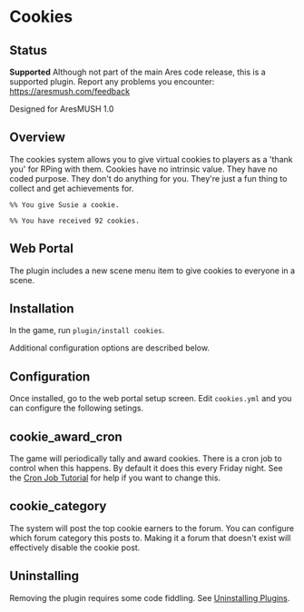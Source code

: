 # Cookies

## Status

**Supported** Although not part of the main Ares code release, this is a supported plugin.  Report any problems you encounter: https://aresmush.com/feedback

Designed for AresMUSH 1.0

## Overview

The cookies system allows you to give virtual cookies to players as a 'thank you' for RPing with them.  Cookies have no intrinsic value.  They have no coded purpose.  They don't do anything for you.  They're just a fun thing to collect and get achievements for.

    %% You give Susie a cookie.
    
    %% You have received 92 cookies.
    

## Web Portal

The plugin includes a new scene menu item to give cookies to everyone in a scene.

## Installation

In the game, run `plugin/install cookies`.

Additional configuration options are described below.

## Configuration

Once installed, go to the web portal setup screen.  Edit `cookies.yml` and you can configure the following setings.

## cookie_award_cron

The game will periodically tally and award cookies.  There is a cron job to control when this happens.  By default it does this every Friday night.  See the [Cron Job Tutorial](http://www.aresmush.com/tutorials/code/cron.html) for help if you want to change this.

## cookie_category

The system will post the top cookie earners to the forum.  You can configure which forum category this posts to.  Making it a forum that doesn't exist will effectively disable the cookie post.

## Uninstalling

Removing the plugin requires some code fiddling.  See [Uninstalling Plugins](https://www.aresmush.com/tutorials/code/extras.html#uninstalling-plugins).